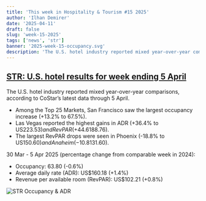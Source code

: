 ```yaml
---
title: 'This week in Hospitality & Tourism #15 2025'
author: 'Ilhan Demirer'
date: '2025-04-11'
draft: false
slug: 'week-15-2025'
tags: ['news', 'str']
banner: '2025-week-15-occupancy.svg'
description: 'The U.S. hotel industry reported mixed year-over-year comparisons, according to CoStar’s latest data through 5 April.'
---
```


## [STR: U.S. hotel results for week ending 5 April](https://str.com/press-release/us-hotel-results-week-ending-5-april)

The U.S. hotel industry reported mixed year-over-year comparisons, according to CoStar’s latest data through 5 April.

- Among the Top 25 Markets, San Francisco saw the largest occupancy increase (+13.2% to 67.5%).
- Las Vegas reported the highest gains in ADR (+36.4% to US$223.53) and RevPAR (+44.6% to US$188.76).
- The largest RevPAR drops were seen in Phoenix (-18.8% to US$150.60) and Anaheim (-10.8% to US$131.60).

30 Mar - 5 Apr 2025 (percentage change from comparable week in 2024):

- Occupancy: 63.80 (-0.6%)
- Average daily rate (ADR): US$160.18 (+1.4%)
- Revenue per available room (RevPAR): US$102.21 (+0.8%)

![STR Occupancy & ADR](/images/blogimages/2025-week-15-occupancy.svg)
